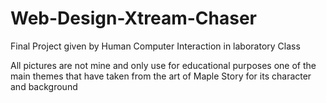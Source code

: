 # Web-Design-Xtream-Chaser
Final Project given by Human Computer Interaction in laboratory Class

All pictures are not mine and only use for educational purposes one of the main themes that have taken from the art of Maple Story for its character and background
